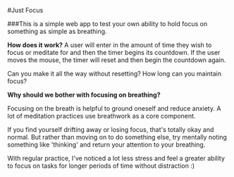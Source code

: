#Just Focus

###This is a simple web app to test your own ability to hold focus on something as simple as breathing. 

**How does it work?**
A user will enter in the amount of time they wish to focus or meditate for and then the timer begins its countdown. If the user moves the mouse, the timer will reset and then begin the countdown again. 

Can you make it all the way without resetting? How long can you maintain focus?



**Why should we bother with focusing on breathing?**

Focusing on the breath is helpful to ground oneself and reduce anxiety. A lot of meditation practices use breathwork as a core component. 

If you find yourself drifting away or losing focus, that's totally okay and normal. But rather than moving on to do something else, try mentally noting something like 'thinking' and return your attention to your breathing.

With regular practice, I've noticed a lot less stress and feel a greater ability to focus on tasks for longer periods of time without distraction :)